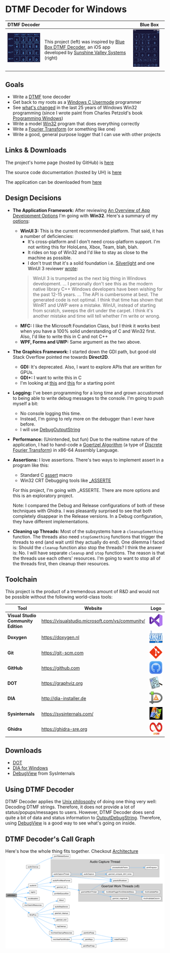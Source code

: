 DTMF Decoder for Windows
========================

| DTMF Decoder                                                                                                                    |                                                                                                                                                                                                                                     | Blue Box                                                                                                                  |
|---------------------------------------------------------------------------------------------------------------------------------|-------------------------------------------------------------------------------------------------------------------------------------------------------------------------------------------------------------------------------------|---------------------------------------------------------------------------------------------------------------------------|
| <img src="images/DTMF_Decoder_Windows.png" style="width:200px; float: top; margin: 0 10px 10px 0;" alt="DTMF Decoder Windows"/> | This project (left) was inspired by [Blue Box DTMF Decoder](https://apps.apple.com/us/app/blue-box/id391832739), an iOS app developed by [Sunshine Valley Systems](http://www.sunshinevalleysystems.com/BlueBox/index.html) (right) | <img src="images/DTMF_Decoder_iOS.PNG" style="width:200px; float: right; margin: 0 10px 10px 0;" alt="DTMF Decoder iOS"/> |


## Goals
- Write a [DTMF](https://en.wikipedia.org/wiki/Dual-tone_multi-frequency_signaling)
  tone decoder
- Get back to my roots as a [Windows C Usermode](https://en.wikipedia.org/wiki/Windows_API)
  programmer
- See [what's changed](https://stackoverflow.com/questions/3121538/how-has-windows-api-changed-in-the-last-10-years)
  in the last 25 years of Windows Win32 programming (since I wrote paint from
  Charles Petzold's book [Programming Windows](https://www.amazon.com/Programming-Windows%C2%AE-Fifth-Developer-Reference/dp/157231995X))
- Write a model [Win32](https://learn.microsoft.com/en-us/windows/win32/) program
  that does everything correctly
- Write a [Fourier Transform](https://en.wikipedia.org/wiki/Fourier_transform)
  (or something like one)
- Write a good, general purpose logger that I can use with other projects


## Links & Downloads
The project's home page (hosted by GitHub) is [here](https://github.com/marknelsonengineer/DTMF_Decoder)

The source code documentation (hosted by UH) is [here](https://www2.hawaii.edu/~marknels/DTMF_Decoder/docs/)

The application can be downloaded from [here](https://www2.hawaii.edu/~marknels/DTMF_Decoder/app/)



## Design Decisions
- **The Application Framework:**  After reviewing [An Overview of App Development Options](https://learn.microsoft.com/en-us/windows/apps/get-started/?tabs=net-maui%2Cwindows-forms)
  I'm going with **Win32**.  Here's a summary of my [options](https://en.wikipedia.org/wiki/List_of_Microsoft_Windows_application_programming_interfaces_and_frameworks):
  - **WinUI 3:**  This is the current recommended platform.  That said, it
  has a number of deficiencies:
    - It's cross-platform and I don't need cross-platform support.  I'm not
      writing this for HoloLens, Xbox, Team, blah, blah.
    - It rides on top of Win32 and I'd like to stay as close to the machine as
      possible.
    - I don't trust that it's a solid foundation i.e. [Silverlight](https://www.neowin.net/news/former-microsoft-pm-silverlight-is-dead/)
      and one WinUI 3 reviewer [wrote](https://mariusbancila.ro/blog/2022/04/08/unwrapping-winui3-for-cpp/):
    > WinUI 3 is trumpeted as the next big thing in Windows development.
      ... I personally don't see this as the modern native library C++ Windows
      developers have been wishing for the past 12-15 years.  ... The API is
      cumbersome at best.  The generated code is not optimal.
      I think that time has shown that WinRT and UWP were a mistake.  WinUI,
      instead of starting from scratch, sweeps the dirt under the carpet.
      I think it's another mistake and time will tell whether I'm write or wrong.
  - **MFC:**  I like the Microsoft Foundation Class, but I think it works best
    when you have a 100% solid understanding of C and Win32 first.  Also, I'd
    like to write this in C and not C++
  - **WPF, Forms and UWP:** Same argument as the two above.

- **The Graphics Framework:**  I started down the GDI path, but good old Stack
  Overflow pointed me towards **Direct2D**.
  - **GDI:**  It's deprecated.  Also, I want to explore APIs that are written for GPUs.
  - **GDI+:**  I want to write this in C
  - I'm looking at [this](https://learn.microsoft.com/en-us/windows/win32/direct2d/getting-started-with-direct2d)
    and [this](https://bobobobo.wordpress.com/2008/01/31/how-to-create-a-basic-window-in-c/) for a starting point

- **Logging:** I've been programming for a long time and grown accustomed to
  being able to write debug messages to the console.  I'm going to push myself
  a bit:
  - No console logging this time.
  - Instead, I'm going to rely more on the debugger than I ever have before.
  - I will use [DebugOutputString](https://learn.microsoft.com/en-us/windows/win32/api/debugapi/nf-debugapi-outputdebugstringa)

- **Performance:** (Unintended, but fun) Due to the realtime nature of the
  application, I had to hand-code a [Goertzel Algorithm](https://en.wikipedia.org/wiki/Goertzel_algorithm)
  (a type of [Discrete Fourier Transform](https://en.wikipedia.org/wiki/Discrete_Fourier_transform))
  in x86-64 Assembly Language.

- **Assertions:** I love assertions.  There's two ways to implement assert in
  a program like this:
  - Standard C [assert](https://learn.microsoft.com/en-us/cpp/c-runtime-library/reference/assert-macro-assert-wassert?view=msvc-170) macro
  - Win32 CRT Debugging tools like [_ASSERTE](https://learn.microsoft.com/en-us/cpp/c-runtime-library/reference/assert-asserte-assert-expr-macros?view=msvc-170)

  For this project, I'm going with _ASSERTE.  There are more options and this
  is an exploratory project.

  Note:  I compared the Debug and Release configurations of both of these
  techniques with Ghidra.  I was pleasantly surprised to see that both
  completely disappear in the Release versions.  In a Debug configuration,
  they have different implementations.

- **Cleaning up Threads:**  Most of the subsystems have a `cleanupSomething`
  function.  The threads also need `stopSomething` functions that trigger the
  threads to end (and wait until they actually do end).  One dilemma I faced
  is:  Should the `cleanup` function also stop the threads?  I think the answer
  is:  No.  I will have separate `cleanup` and `stop` functions.  The reason
  is that the threads use each others' resources.  I'm going to want to stop
  all of the threads first, then cleanup their resources.


## Toolchain
This project is the product of a tremendous amount of R&D and would not be
possible without the following world-class tools:

| Tool                                 | Website                                           |                                                Logo                                                                |
|--------------------------------------|---------------------------------------------------|:------------------------------------------------------------------------------------------------------------------:|
| **Visual Studio Community Edition**  | https://visualstudio.microsoft.com/vs/community/  | <img src="images/logo_Visual_Studio.png" style="height:40px; float: center; margin: 0 0 0 0;" alt="MSVC"/>         |
| **Doxygen**                          | https://doxygen.nl                                | <img src="images/logo_doxygen.png" style="height:40px; float: center; margin: 0 0 0 0;" alt="Doxygen"/>            |
| **Git**                              | https://git-scm.com                               | <img src="images/logo_git.png" style="height:40px; float: center; margin: 0 0 0 0;" alt="Git"/>                    |
| **GitHub**                           | https://github.com                                | <img src="images/logo_github.png" style="height:40px; float: center; margin: 0 0 0 0;" alt="Github"/>              |
| **DOT**                              | https://graphviz.org                              | <img src="images/logo_dot.png" style="height:40px; float: center; margin: 0 0 0 0;" alt="Dot"/>                    |
| **DIA**                              | http://dia-installer.de                           | <img src="images/logo_dia.png" style="height:40px; float: center; margin: 0 0 0 0;" alt="Dia"/>                    |
| **Sysinternals**                     | https://sysinternals.com/                         | <img src="images/logo_sysinternals.png" style="height:40px; float: center; margin: 0 0 0 0;" alt="Sysinternals"/>  |
| **Ghidra**                           | https://ghidra-sre.org                            | <img src="images/logo_ghidra.png" style="height:40px; float: center; margin: 0 0 0 0;" alt="Ghidra"/>              |


## Downloads
- [DOT](https://graphviz.org/download/)
- [DIA for Windows](http://dia-installer.de/index.html.en)
- [DebugView](https://learn.microsoft.com/en-us/sysinternals/downloads/debugview)
  from SysInternals


## Using DTMF Decoder
DTMF Decoder applies the [Unix philosophy](https://en.wikipedia.org/wiki/Unix_philosophy)
of doing one thing very well:  Decoding DTMF strings.   Therefore, it does not
provide a lot of status/popups/messages to users.   However, DTMF Decoder does
send quite a bit of data and status information to [OutputDebugString](https://learn.microsoft.com/en-us/windows/win32/api/debugapi/nf-debugapi-outputdebugstringa).
Therefore, using [DebugView](https://learn.microsoft.com/en-us/sysinternals/downloads/debugview)
is a good way to see what's going on inside.


## DTMF Decoder's Call Graph

Here's how the whole thing fits together.  Checkout [Architecture](ARCHITECTURE.md)
![DTMF Decoder's Call Graph](./images/Call_Graph.svg)
